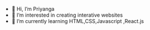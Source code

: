 - 👋 Hi, I’m Priyanga
- 👀 I’m interested in creating interative websites
- 🌱 I’m currently learning HTML,CSS,Javascript ,React.js 



